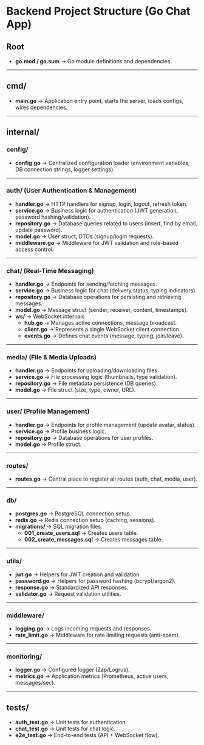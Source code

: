 # Backend Project Structure (Go Chat App)

## Root
- **go.mod / go.sum** → Go module definitions and dependencies

---

## cmd/
- **main.go** → Application entry point, starts the server, loads configs, wires dependencies.

---

## internal/

### config/
- **config.go** → Centralized configuration loader (environment variables, DB connection strings, logger settings).

---

### auth/ (User Authentication & Management)
- **handler.go** → HTTP handlers for signup, login, logout, refresh token.
- **service.go** → Business logic for authentication (JWT generation, password hashing/validation).
- **repository.go** → Database queries related to users (insert, find by email, update password).
- **model.go** → User struct, DTOs (signup/login requests).
- **middleware.go** → Middleware for JWT validation and role-based access control.

---

### chat/ (Real-Time Messaging)
- **handler.go** → Endpoints for sending/fetching messages.
- **service.go** → Business logic for chat (delivery status, typing indicators).
- **repository.go** → Database operations for persisting and retrieving messages.
- **model.go** → Message struct (sender, receiver, content, timestamps).
- **ws/** → WebSocket internals
  - **hub.go** → Manages active connections, message broadcast.
  - **client.go** → Represents a single WebSocket client connection.
  - **events.go** → Defines chat events (message, typing, join/leave).

---

### media/ (File & Media Uploads)
- **handler.go** → Endpoints for uploading/downloading files.
- **service.go** → File processing logic (thumbnails, type validation).
- **repository.go** → File metadata persistence (DB queries).
- **model.go** → File struct (size, type, owner, URL).

---

### user/ (Profile Management)
- **handler.go** → Endpoints for profile management (update avatar, status).
- **service.go** → Profile business logic.
- **repository.go** → Database operations for user profiles.
- **model.go** → Profile struct.

---

### routes/
- **routes.go** → Central place to register all routes (auth, chat, media, user).

---

### db/
- **postgres.go** → PostgreSQL connection setup.
- **redis.go** → Redis connection setup (caching, sessions).
- **migrations/** → SQL migration files.
  - **001_create_users.sql** → Creates users table.
  - **002_create_messages.sql** → Creates messages table.

---

### utils/
- **jwt.go** → Helpers for JWT creation and validation.
- **password.go** → Helpers for password hashing (bcrypt/argon2).
- **response.go** → Standardized API responses.
- **validator.go** → Request validation utilities.

---

### middleware/
- **logging.go** → Logs incoming requests and responses.
- **rate_limit.go** → Middleware for rate limiting requests (anti-spam).

---

### monitoring/
- **logger.go** → Configured logger (Zap/Logrus).
- **metrics.go** → Application metrics (Prometheus, active users, messages/sec).

---

## tests/
- **auth_test.go** → Unit tests for authentication.
- **chat_test.go** → Unit tests for chat logic.
- **e2e_test.go** → End-to-end tests (API + WebSocket flow).
